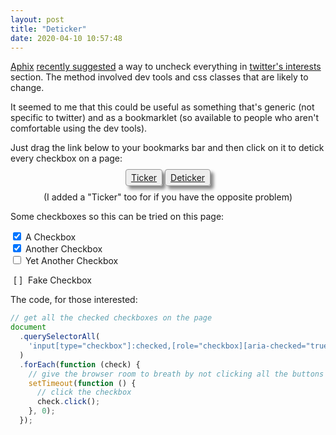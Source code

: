 ```yaml
---
layout: post
title: "Deticker"
date: 2020-04-10 10:57:48
---
```


[Aphix](https://twitter.com/AphixJS) [recently suggested](https://twitter.com/AphixJS/status/1248266314910752769) a way to uncheck everything in [twitter's interests](https://twitter.com/settings/your_twitter_data/twitter_interests) section. The method involved dev tools and css classes that are likely to change.

It seemed to me that this could be useful as something that's generic (not specific to twitter) and as a bookmarklet (so available to people who aren't comfortable using the dev tools).

Just drag the link below to your bookmarks bar and then click on it to detick every checkbox on a page:

<div style="text-align: center; ">
<a style="background-color: #EEE;border: 1px solid #999; border-radius: 4px; padding: 4px 8px; box-shadow: 5px 5px 5px #888;" href="javascript:(function(){document.querySelectorAll('input[type=&quot;checkbox&quot;]:not(:checked),[role=&quot;checkbox&quot;][aria-checked=&quot;false&quot;]').forEach(function(c) { setTimeout(function() { c.click(); }, 0); });})();">Ticker</a>
<a style="background-color: #EEE;border: 1px solid #999; border-radius: 4px; padding: 4px 8px; box-shadow: 5px 5px 5px #888;" href="javascript:(function(){document.querySelectorAll('input[type=&quot;checkbox&quot;]:checked,[role=&quot;checkbox&quot;][aria-checked=&quot;true&quot;]').forEach(function(c) { setTimeout(function() { c.click(); }, 0); });})();">Deticker</a>
<p>(I added a "Ticker" too for if you have the opposite problem)</p>
</div>

Some checkboxes so this can be tried on this page:

<form>
<input checked id="c1" type="checkbox" />
<label for="c1">A Checkbox</label><br>
<input checked id="c2" type="checkbox" />
<label for="c2">Another Checkbox</label><br>
<input id="c3" type="checkbox"  />
<label for="c3">Yet Another Checkbox</label><br>
</form>

<style>
[role="checkbox"] {
    padding:5px;
}

[aria-checked="true"]::before {
    content: "[x]";
}

[aria-checked="false"]::before {
    content: "[ ]";
}
</style>
<script>
function changeCheckbox(event) {
    let item = document.getElementById('chkPref');
    switch(item.getAttribute('aria-checked')) {
        case "true":
            item.setAttribute('aria-checked', "false");
            break;
        case "false":
            item.setAttribute('aria-checked', "true");
            break;
    }
}
</script>

<span role="checkbox" id="chkPref" aria-checked="false" onclick="changeCheckbox()" onKeyPress="changeCheckbox()"
   tabindex="0" aria-labelledby="chk1-label"></span>
<label id="chk1-label" onclick="changeCheckbox()" onKeyPress="changeCheckbox()">Fake Checkbox</label>

The code, for those interested:

```js
// get all the checked checkboxes on the page
document
  .querySelectorAll(
    'input[type="checkbox"]:checked,[role="checkbox][aria-checked="true"]'
  )
  .forEach(function (check) {
    // give the browser room to breath by not clicking all the buttons right away
    setTimeout(function () {
      // click the checkbox
      check.click();
    }, 0);
  });
```
